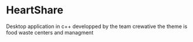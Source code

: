# HeartShare
Desktop application in c++ developped by the team crewative the theme is food waste centers and managment 
